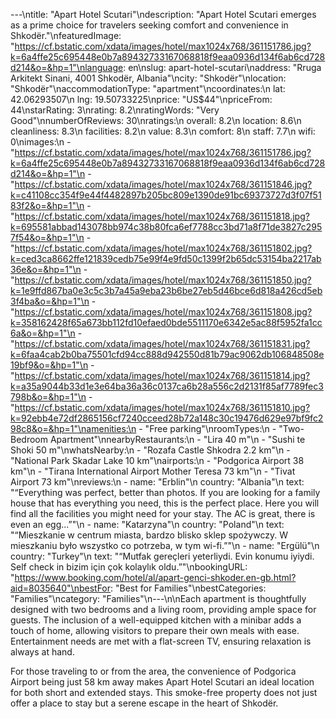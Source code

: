 ---\ntitle: "Apart Hotel Scutari"\ndescription: "Apart Hotel Scutari emerges as a prime choice for travelers seeking comfort and convenience in Shkodër."\nfeaturedImage: "https://cf.bstatic.com/xdata/images/hotel/max1024x768/361151786.jpg?k=6a4ffe25c695448e0b7a89432733167068818f9eaa0936d134f6ab6cd728d214&o=&hp=1"\nlanguage: en\nslug: apart-hotel-scutari\naddress: "Rruga Arkitekt Sinani, 4001 Shkodër, Albania"\ncity: "Shkodër"\nlocation: "Shkodër"\naccommodationType: "apartment"\ncoordinates:\n  lat: 42.06293507\n  lng: 19.50733225\nprice: "US$44"\npriceFrom: 44\nstarRating: 3\nrating: 8.2\nratingWords: "Very Good"\nnumberOfReviews: 30\nratings:\n  overall: 8.2\n  location: 8.6\n  cleanliness: 8.3\n  facilities: 8.2\n  value: 8.3\n  comfort: 8\n  staff: 7.7\n  wifi: 0\nimages:\n  - "https://cf.bstatic.com/xdata/images/hotel/max1024x768/361151786.jpg?k=6a4ffe25c695448e0b7a89432733167068818f9eaa0936d134f6ab6cd728d214&o=&hp=1"\n  - "https://cf.bstatic.com/xdata/images/hotel/max1024x768/361151846.jpg?k=c41108cc354f9e44f4482897b205bc809e1390de91bc69373727d3f07f5183f2&o=&hp=1"\n  - "https://cf.bstatic.com/xdata/images/hotel/max1024x768/361151818.jpg?k=695581abbad143078bb974c38b80fca6ef7788cc3bd71a8f71de3827c2957f54&o=&hp=1"\n  - "https://cf.bstatic.com/xdata/images/hotel/max1024x768/361151802.jpg?k=ced3ca8662ffe121839cedb75e99f4e9fd50c1399f2b65dc53154ba2217ab36e&o=&hp=1"\n  - "https://cf.bstatic.com/xdata/images/hotel/max1024x768/361151850.jpg?k=1e9ffd867ba0e3c5c3b7a45a9eba23b6be27eb5d46bce6d818a426cd5eb3f4ba&o=&hp=1"\n  - "https://cf.bstatic.com/xdata/images/hotel/max1024x768/361151808.jpg?k=358162428f65a673bb112fd10efaed0bde5511170e6342e5ac88f5952fa1cc6a&o=&hp=1"\n  - "https://cf.bstatic.com/xdata/images/hotel/max1024x768/361151831.jpg?k=6faa4cab2b0ba75501cfd94cc888d942550d81b79ac9062db106848508e19bf9&o=&hp=1"\n  - "https://cf.bstatic.com/xdata/images/hotel/max1024x768/361151814.jpg?k=a35a9044b33d1e3e64ba36a36c0137ca6b28a556c2d2131f85af7789fec3798b&o=&hp=1"\n  - "https://cf.bstatic.com/xdata/images/hotel/max1024x768/361151810.jpg?k=92ebb4e72df2865156cf7240cceed28b72a148c30c19476d629e97bf9fc298c8&o=&hp=1"\namenities:\n  - "Free parking"\nroomTypes:\n  - "Two-Bedroom Apartment"\nnearbyRestaurants:\n  - "Lira 40 m"\n  - "Sushi te Shoki 50 m"\nwhatsNearby:\n  - "Rozafa Castle Shkodra 2.2 km"\n  - "National Park Skadar Lake 10 km"\nairports:\n  - "Podgorica Airport 38 km"\n  - "Tirana International Airport Mother Teresa 73 km"\n  - "Tivat Airport 73 km"\nreviews:\n  - name: "Erblin"\n    country: "Albania"\n    text: "“Everything was perfect, better than photos. If you are looking for a family house that has everything you need, this is the perfect place. Here you will find all the facilities you might need for your stay. The AC is great, there is even an egg...”"\n  - name: "Katarzyna"\n    country: "Poland"\n    text: "“Mieszkanie w centrum miasta, bardzo blisko sklep spożywczy. W mieszkaniu było wszystko co potrzeba, w tym wi-fi.”"\n  - name: "Ergülü"\n    country: "Turkey"\n    text: "“Mutfak gereçleri yeterliydi. Evin konumu iyiydi. Self check in bizim için çok kolaylık oldu.”"\nbookingURL: "https://www.booking.com/hotel/al/apart-genci-shkoder.en-gb.html?aid=8035640"\nbestFor: "Best for Families"\nbestCategories: "Families"\ncategory: "Families"\n---\n\nEach apartment is thoughtfully designed with two bedrooms and a living room, providing ample space for guests. The inclusion of a well-equipped kitchen with a minibar adds a touch of home, allowing visitors to prepare their own meals with ease. Entertainment needs are met with a flat-screen TV, ensuring relaxation is always at hand.

For those traveling to or from the area, the convenience of Podgorica Airport being just 58 km away makes Apart Hotel Scutari an ideal location for both short and extended stays. This smoke-free property does not just offer a place to stay but a serene escape in the heart of Shkodër.